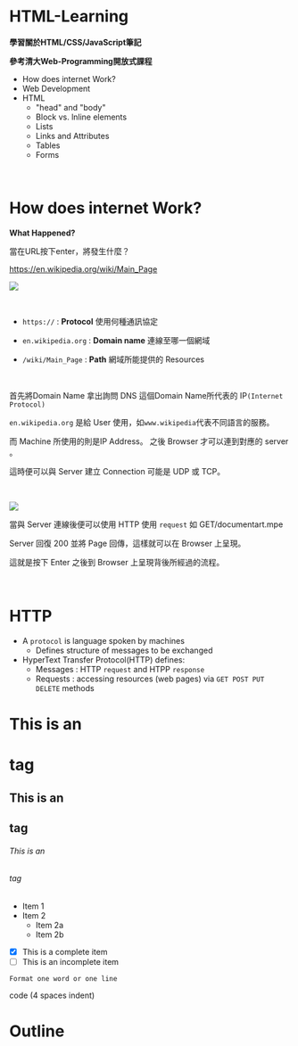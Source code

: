 # HTML-Learning

**學習關於HTML/CSS/JavaScript筆記**

**參考清大Web-Programming開放式課程**

* How does internet Work?
* Web Development
* HTML
  * "head" and "body"
  * Block vs. lnline elements
  * Lists
  * Links and Attributes
  * Tables
  * Forms

<br>

# How does internet Work?

**What Happened?**

當在URL按下enter，將發生什麼？

https://en.wikipedia.org/wiki/Main_Page

![](https://i.imgur.com/OjHk8dz.png)

<br>

* `https://` : **Protocol** 使用何種通訊協定

* `en.wikipedia.org` : **Domain name** 連線至哪一個網域

* `/wiki/Main_Page` : **Path** 網域所能提供的 Resources

<br>

首先將Domain Name 拿出詢問 DNS 這個Domain Name所代表的 IP`(Internet Protocol)`

`en.wikipedia.org` 是給 User 使用，如`www.wikipedia`代表不同語言的服務。

而 Machine 所使用的則是IP Address。 之後 Browser 才可以連到對應的 server 。

這時便可以與 Server 建立 Connection 可能是 UDP 或 TCP。  

<br>
 
![](https://i.imgur.com/2ZXNkNT.png)

當與 Server 連線後便可以使用 HTTP 使用 `request` 如 GET/documentart.mpe

Server 回復 200 並將 Page 回傳，這樣就可以在 Browser 上呈現。

這就是按下 Enter 之後到 Browser 上呈現背後所經過的流程。

<br>

# HTTP

* A `protocol` is language spoken by machines
  * Defines structure of messages to be exchanged
* HyperText Transfer Protocol(HTTP) defines:
  * Messages : HTTP `request` and HTPP `response`
  * Requests : accessing resources (web pages) via `GET POST PUT DELETE` methods







# This is an <h1> tag

## This is an <h2> tag

###### This is an <h6> tag

* Item 1
* Item 2
  * Item 2a
  * Item 2b

- [x] This is a complete item
- [ ] This is an incomplete item

`Format one word or one line`

code (4 spaces indent)


# Outline <h1>


